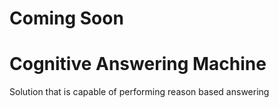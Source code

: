 # Coming Soon

# Cognitive Answering Machine

Solution that is capable of performing reason based answering
